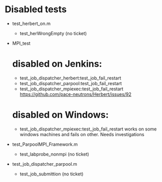 # Disabled tests

- test_herbert_on.m
    - test_herWrongEmpty (no ticket)

- MPI_test
   # disabled on Jenkins:
   - test_job_dispatcher_herbert:test_job_fail_restart
   - test_job_dispatcher_parpool:test_job_fail_restart
   - test_job_dispatcher_mpiexec:test_job_fail_restart
    https://github.com/pace-neutrons/Herbert/issues/92

  # disabled on Windows:
   - test_job_dispatcher_mpiexec:test_job_fail_restart
     works on some windows machines and fails on other. Needs investigations


- test_ParpoolMPI_Framework.m
   - test_labprobe_nonmpi (no ticket)


- test_job_dispatcher_parpool.m
  - test_job_submittion (no ticket)
